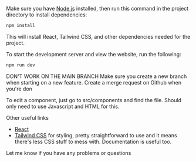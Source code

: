 Make sure you have [Node.js](https://nodejs.org/) installed, then run this command in the project directory to install dependencies:

```bash
npm install
```

This will install React, Tailwind CSS, and other dependencies needed for the project.

To start the development server and view the website, run the following:

```bash
npm run dev
```

DON'T WORK ON THE MAIN BRANCH
Make sure you create a new branch when starting on a new feature. Create a merge request on Github when you're don

To edit a component, just go to src/components and find the file. Should only need to use Javascript and HTML for this.

Other useful links
- [React](https://react.dev/)
- [Tailwind CSS](https://tailwindcss.com/) for styling, pretty straightforward to use and it means there's less CSS stuff to mess with. Documentation is useful too.

Let me know if you have any problems or questions